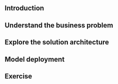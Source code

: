 ## Introduction
## Understand the business problem
## Explore the solution architecture
## Model deployment
## Exercise
